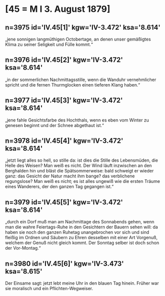 # [45 = M I 3. August 1879]

## n=3975 id='IV.45[1]' kgw='IV-3.472' ksa='8.614'

„jene sonnigen langmüthigen Octobertage, an denen unser gemäßigtes Klima zu seiner Seligkeit und Fülle kommt.“

## n=3976 id='IV.45[2]' kgw='IV-3.472' ksa='8.614'

„in der sommerlichen Nachmittagsstille, wenn die Wanduhr vernehmlicher spricht und die fernen Thurmglocken einen tieferen Klang haben.“

## n=3977 id='IV.45[3]' kgw='IV-3.472' ksa='8.614'

„jene fahle Gesichtsfarbe des Hochthals, wenn es eben vom Winter zu genesen beginnt und der Schnee abgethaut ist.“

## n=3978 id='IV.45[4]' kgw='IV-3.472' ksa='8.614'

„jetzt liegt alles so hell, so stille da: ist dies die Stille des Lebensmüden, die Helle des Weisen? Man weiß es nicht. Der Wind läuft inzwischen an den Berghalden hin und bläst die Spätsommerweise: bald schweigt er wieder ganz: das Gesicht der Natur macht ihm bange? das verblichene regungslose? Man weiß es nicht; es ist alles ungewiß wie die ersten Träume eines Wanderers, der den ganzen Tag gegangen ist.“

## n=3979 id='IV.45[5]' kgw='IV-3.472' ksa='8.614'

„durch ein Dorf muß man am Nachmittage des Sonnabends gehen, wenn man die wahre Feiertags-Ruhe in den Gesichtern der Bauern sehen will: da haben sie noch den ganzen Ruhetag unangebrochen vor sich und sind fleißig im Ordnen und Säubern zu Ehren desselben mit einer Art Vorgenuß, welchem der Genuß nicht gleich kommt. Der Sonntag selber ist doch schon der Vor-Montag.“

## n=3980 id='IV.45[6]' kgw='IV-3.473' ksa='8.615'

Der Einsame sagt: jetzt lebt meine Uhr in den blauen Tag hinein. Früher war sie moralisch und ein Pflichten-Wegweiser.
